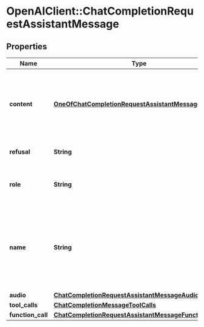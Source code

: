# OpenAIClient::ChatCompletionRequestAssistantMessage

## Properties
Name | Type | Description | Notes
------------ | ------------- | ------------- | -------------
**content** | [**OneOfChatCompletionRequestAssistantMessageContent**](OneOfChatCompletionRequestAssistantMessageContent.md) | The contents of the assistant message. Required unless &#x60;tool_calls&#x60; or &#x60;function_call&#x60; is specified.  | [optional] 
**refusal** | **String** | The refusal message by the assistant. | [optional] 
**role** | **String** | The role of the messages author, in this case &#x60;assistant&#x60;. | 
**name** | **String** | An optional name for the participant. Provides the model information to differentiate between participants of the same role. | [optional] 
**audio** | [**ChatCompletionRequestAssistantMessageAudio**](ChatCompletionRequestAssistantMessageAudio.md) |  | [optional] 
**tool_calls** | [**ChatCompletionMessageToolCalls**](ChatCompletionMessageToolCalls.md) |  | [optional] 
**function_call** | [**ChatCompletionRequestAssistantMessageFunctionCall**](ChatCompletionRequestAssistantMessageFunctionCall.md) |  | [optional] 

